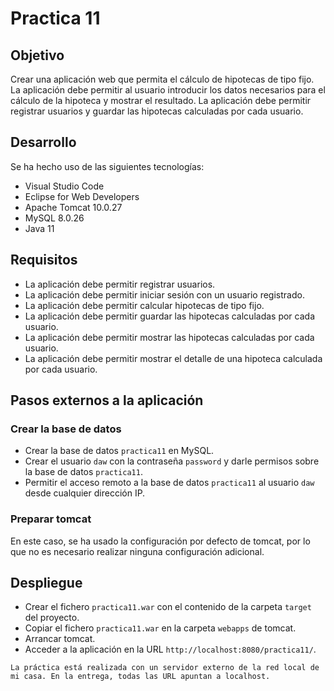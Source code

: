 # Practica 11

## Objetivo
Crear una aplicación web que permita el cálculo de hipotecas de tipo fijo. La aplicación debe permitir al usuario introducir los datos necesarios para el cálculo de la hipoteca y mostrar el resultado. La aplicación debe permitir registrar usuarios y guardar las hipotecas calculadas por cada usuario.

## Desarrollo
Se ha hecho uso de las siguientes tecnologías:
* Visual Studio Code
* Eclipse for Web Developers
* Apache Tomcat 10.0.27
* MySQL 8.0.26
* Java 11

## Requisitos
* La aplicación debe permitir registrar usuarios.
* La aplicación debe permitir iniciar sesión con un usuario registrado.
* La aplicación debe permitir calcular hipotecas de tipo fijo.
* La aplicación debe permitir guardar las hipotecas calculadas por cada usuario.
* La aplicación debe permitir mostrar las hipotecas calculadas por cada usuario.
* La aplicación debe permitir mostrar el detalle de una hipoteca calculada por cada usuario.

## Pasos externos a la aplicación

### Crear la base de datos
* Crear la base de datos `practica11` en MySQL.
* Crear el usuario `daw` con la contraseña `password` y darle permisos sobre la base de datos `practica11`.
* Permitir el acceso remoto a la base de datos `practica11` al usuario `daw` desde cualquier dirección IP.

### Preparar tomcat
En este caso, se ha usado la configuración por defecto de tomcat, por lo que no es necesario realizar ninguna configuración adicional.

## Despliegue
* Crear el fichero `practica11.war` con el contenido de la carpeta `target` del proyecto.
* Copiar el fichero `practica11.war` en la carpeta `webapps` de tomcat.
* Arrancar tomcat.
* Acceder a la aplicación en la URL `http://localhost:8080/practica11/`.


```
La práctica está realizada con un servidor externo de la red local de mi casa. En la entrega, todas las URL apuntan a localhost.
```
